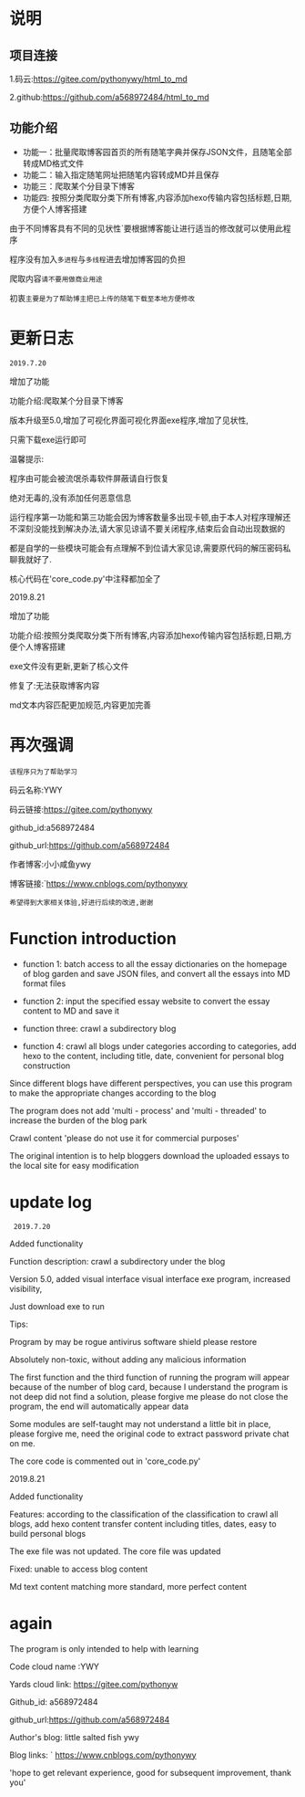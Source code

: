 # 说明

## 项目连接

1.码云:https://gitee.com/pythonywy/html_to_md 

2.github:https://github.com/a568972484/html_to_md

## 功能介绍

- 功能一：批量爬取博客园首页的所有随笔字典并保存JSON文件，且随笔全部转成MD格式文件
- 功能二：输入指定随笔网址把随笔内容转成MD并且保存
- 功能三：爬取某个分目录下博客
- 功能四:  按照分类爬取分类下所有博客,内容添加hexo传输内容包括标题,日期,方便个人博客搭建

由于不同博客具有不同的见状性`要根据博客能让进行适当的修改就可以使用此程序

程序没有加入`多进程`与`多线程`进去增加博客园的负担

爬取内容`请不要用做商业用途`

初衷`主要是为了帮助博主把已上传的随笔下载至本地方便修改`

# 更新日志

`2019.7.20`

增加了功能

功能介绍:爬取某个分目录下博客

版本升级至5.0,增加了可视化界面可视化界面exe程序,增加了见状性,

只需下载exe运行即可

温馨提示:

程序由可能会被流氓杀毒软件屏蔽请自行恢复

绝对无毒的,没有添加任何恶意信息

运行程序第一功能和第三功能会因为博客数量多出现卡顿,由于本人对程序理解还不深刻没能找到解决办法,请大家见谅请不要关闭程序,结束后会自动出现数据的

都是自学的一些模块可能会有点理解不到位请大家见谅,需要原代码的解压密码私聊我就好了.

核心代码在'core_code.py'中注释都加全了

2019.8.21

增加了功能

功能介绍:按照分类爬取分类下所有博客,内容添加hexo传输内容包括标题,日期,方便个人博客搭建

exe文件没有更新,更新了核心文件

修复了:无法获取博客内容

md文本内容匹配更加规范,内容更加完善

# 再次强调

`该程序只为了帮助学习`

码云名称:YWY

码云链接:https://gitee.com/pythonywy

github_id:a568972484

github_url:https://github.com/a568972484

作者博客:小小咸鱼ywy

博客链接:`https://www.cnblogs.com/pythonywy

`希望得到大家相关体验,好进行后续的改进,谢谢`

# Function introduction

- function 1: batch access to all the essay dictionaries on the homepage of blog garden and save JSON files, and convert all the essays into MD format files
-  function 2: input the specified essay website to convert the essay content to MD and save it
- function three: crawl a subdirectory blog

- function 4: crawl all blogs under categories according to categories, add hexo to the content, including title, date, convenient for personal blog construction

Since different blogs have different perspectives, you can use this program to make the appropriate changes according to the blog

The program does not add 'multi - process' and 'multi - threaded' to increase the burden of the blog park

Crawl content 'please do not use it for commercial purposes'

The original intention is to help bloggers download the uploaded essays to the local site for easy modification

# update log

```
 2019.7.20 
```

Added functionality

Function description: crawl a subdirectory under the blog

Version 5.0, added visual interface visual interface exe program, increased visibility,

Just download exe to run

Tips:

Program by may be rogue antivirus software shield please restore

Absolutely non-toxic, without adding any malicious information

The first function and the third function of running the program will appear because of the number of blog card, because I understand the program is not deep did not find a solution, please forgive me please do not close the program, the end will automatically appear data

Some modules are self-taught may not understand a little bit in place, please forgive me, need the original code to extract password private chat on me.

The core code is commented out in 'core_code.py'

2019.8.21

Added functionality

Features: according to the classification of the classification to crawl all blogs, add hexo content transfer content including titles, dates, easy to build personal blogs

The exe file was not updated. The core file was updated

Fixed: unable to access blog content

Md text content matching more standard, more perfect content

# again

The program is only intended to help with learning



Code cloud name :YWY

Yards cloud link: https://gitee.com/pythonyw

Github_id: a568972484

github_url:https://github.com/a568972484

Author's blog: little salted fish ywy

Blog links: ` https://www.cnblogs.com/pythonywy

'hope to get relevant experience, good for subsequent improvement, thank you'
